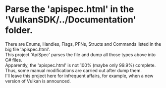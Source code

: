 ﻿# Parse the 'apispec.html' in the 'VulkanSDK/../Documentation' folder.
There are Enums, Handles, Flags, PFNs, Structs and Commands listed in the big file 'apispec.html'.  
This project 'ApiSpec' parses the file and dump all those types above into C# files.  
Apparently, the 'apispec.html' is not 100% (maybe only 99.9%) complete.  
Thus, some manual modifications are carried out after dump them.  
I'll leave this project here for infrequent affairs, for example, when a new version of Vulkan is announced.  
